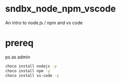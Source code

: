 # sndbx_node_npm_vscode
An intro to node.js / npm and vs code

# prereq

ps as admin
```bash
choco install nodejs -y
choco install npm -y
choco install vs-code -y 
```

